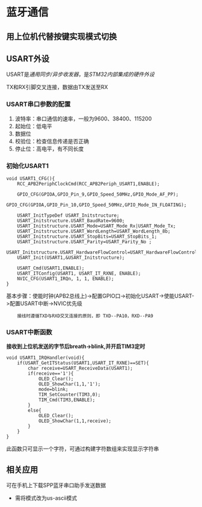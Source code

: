 # 蓝牙通信
用上位机代替按键实现模式切换
---
## USART外设
USART是*通用同步/异步收发器*，是*STM32内部集成的硬件外设*

TX和RX引脚交叉连接，数据由TX发送至RX
### USART串口参数的配置
1. 波特率：串口通信的速率，一般为9600、38400、115200
2. 起始位：低电平
3. 数据位
4. 校验位：检查信息传递是否正确
5. 停止位：高电平，有不同长度
### 初始化USART1
```
void USART1_CFG(){
	RCC_APB2PeriphClockCmd(RCC_APB2Periph_USART1,ENABLE);
	
	GPIO_CFG(GPIOA,GPIO_Pin_9,GPIO_Speed_50MHz,GPIO_Mode_AF_PP);
	GPIO_CFG(GPIOA,GPIO_Pin_10,GPIO_Speed_50MHz,GPIO_Mode_IN_FLOATING);
	
	USART_InitTypeDef USART_Initstructure;
	USART_Initstructure.USART_BaudRate=9600;
	USART_Initstructure.USART_Mode=USART_Mode_Rx|USART_Mode_Tx;
	USART_Initstructure.USART_WordLength=USART_WordLength_8b;
	USART_Initstructure.USART_StopBits=USART_StopBits_1;
	USART_Initstructure.USART_Parity=USART_Parity_No ;
	USART_Initstructure.USART_HardwareFlowControl=USART_HardwareFlowControl_None;
	USART_Init(USART1,&USART_Initstructure);
	
	USART_Cmd(USART1,ENABLE);
	USART_ITConfig(USART1, USART_IT_RXNE, ENABLE);
	NVIC_CFG(USART1_IRQn, 1, 1, ENABLE);
}
```
基本步骤：使能时钟(APB2总线上)->配置GPIO口->初始化USART->使能USART->配置USART中断->NVIC优先级

        接线时遵循TXD与RXD交叉连接的原则，即 TXD--PA10，RXD--PA9
### USART中断函数
**接收到上位机发送的字节后breath->blink,并开启TIM3定时**
```
void USART1_IRQHandler(void){
	if(USART_GetITStatus(USART1,USART_IT_RXNE)==SET){
		char receive=USART_ReceiveData(USART1);
		if(receive=='1'){
			OLED_Clear();
			OLED_ShowChar(1,1,'1');
			mode=blink;
			TIM_SetCounter(TIM3,0);
			TIM_Cmd(TIM3,ENABLE);		
		}
		else{
			OLED_Clear();
			OLED_ShowChar(1,1,receive);
		}
	}
}
```
此函数只可显示一个字符，可通过构建字符数组来实现显示字符串
## 相关应用
可在手机上下载SPP蓝牙串口助手发送数据

+ 需将模式改为us-ascii模式



  



